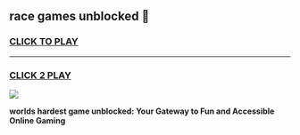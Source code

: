
## race games unblocked 👋
<h3>
<a href="https://premium.freeplayer.one?title=race_games_unblocked&ref=13F">CLICK TO PLAY</a></h3>
<hr>

<h3>
<a href="https://premium.freeplayer.one?title=race_games_unblocked&ref=13F">CLICK 2 PLAY</a>
  
</h3>

<a href="https://premium.freeplayer.one?title=race_games_unblocked&ref=12F/"><img src="https://clearcache.store/games.png"></a>


**worlds hardest game unblocked: Your Gateway to Fun and Accessible Online Gaming**
